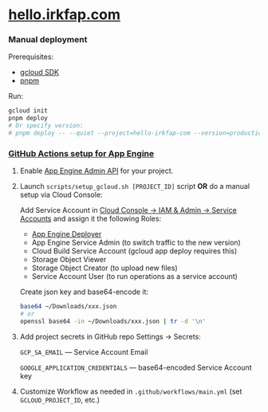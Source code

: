 # [hello.irkfap.com](https://hello.irkfap.com)


### Manual deployment

Prerequisites:

- [gcloud SDK](https://cloud.google.com/sdk/docs/install)
- [pnpm](https://pnpm.io/installation)

Run:

```bash
gcloud init
pnpm deploy
# Or specify version:
# pnpm deploy -- --quiet --project=hello-irkfap-com --version=production
```

### [GitHub Actions setup for App Engine](https://github.com/google-github-actions/setup-gcloud)

1. Enable [App Engine Admin API](https://console.developers.google.com/apis/api/appengine.googleapis.com/overview) for your project.

2. Launch `scripts/setup_gcloud.sh [PROJECT_ID]` script **OR** do a manual setup via Cloud Console:

   Add Service Account in [Cloud Console → IAM & Admin → Service Accounts](https://console.cloud.google.com/iam-admin/serviceaccounts) and assign it the following Roles:

    - [App Engine Deployer](https://cloud.google.com/appengine/docs/standard/python/roles#separation_of_deployment_and_traffic_routing_duties)
    - App Engine Service Admin (to switch traffic to the new version)
    - Cloud Build Service Account (gcloud app deploy requires this)
    - Storage Object Viewer
    - Storage Object Creator (to upload new files)
    - Service Account User (to run operations as a service account)

   Create json key and base64-encode it:

    ```bash
    base64 ~/Downloads/xxx.json
    # or
    openssl base64 -in ~/Downloads/xxx.json | tr -d '\n'
    ```

3. Add project secrets in GitHub repo Settings → Secrets:

   `GCP_SA_EMAIL` — Service Account Email

   `GOOGLE_APPLICATION_CREDENTIALS` — base64-encoded Service Account key

4. Customize Workflow as needed in `.github/workflows/main.yml` (set `GCLOUD_PROJECT_ID`, etc.)
